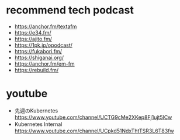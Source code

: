# recommend tech podcast
- https://anchor.fm/textafm
- https://e34.fm/
- https://ajito.fm/
- https://1pk.jp/opodcast/
- https://fukabori.fm/
- https://shiganai.org/
- https://anchor.fm/em-fm
- https://rebuild.fm/

# youtube
- 先週のKubernetes　https://www.youtube.com/channel/UCTG9cMe2XKep8Fj1ujt5lCw
- Kubernetes Internal　https://www.youtube.com/channel/UCpkd51NdxThtTSR3L6T83fw
